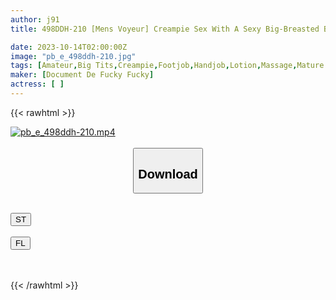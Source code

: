 ```yaml
---
author: j91
title: 498DDH-210 [Mens Voyeur] Creampie Sex With A Sexy Big-Breasted Beautiful Mature Therapist. He Uses A Piston Attack That Swings Up And Down In A Frenzy To Uproot The Sperm. #In Charge: Hotaru

date: 2023-10-14T02:00:00Z
image: "pb_e_498ddh-210.jpg"
tags: [Amateur,Big Tits,Creampie,Footjob,Handjob,Lotion,Massage,Mature Woman]
maker: [Document De Fucky Fucky]
actress: [ ]
---
```



{{< rawhtml >}}

<div class="video" data-videoid="dRVeVVP1bYHkYlm">
    <a href="javascript:;">
        <img src="https://my.j91.asia/posts/pb_e_498ddh-210/pb_e_498ddh-210.jpg" width="WIDTH" height="HEIGHT" alt="pb_e_498ddh-210.mp4" loading="lazy">
    </a>
</div>

<script type="text/javascript" src="https://j91.asia/asset/on-demand-st.js"></script>

<br>
  <link rel="stylesheet" href="https://j91.asia/asset/bs5.css">
  
  <center>
  <button class="btn btn-primary" type="button" data-bs-toggle="collapse" data-bs-target=".multi-collapse" aria-expanded="false" aria-controls="multiCollapseExample1 multiCollapseExample2"><h2>Download</h2></button></center>
</p>
<div class="row">
  <div class="col">
    <div class="collapse multi-collapse" id="multiCollapseExample1">
      <div class="card card-body">
	      	      <br>
<div class="buttons">  
<a href="https://streamtape.to/v/dRVeVVP1bYHkYlm"><button class="btn-hover color-3"><i class="fa fa-download"></i> ST</button></a></div>
    </div>
  </div>
</div>
  <div class="col">
    <div class="collapse multi-collapse" id="multiCollapseExample2">
      <div class="card card-body">
	      <br>
<div class="buttons">
    <a href="https://filelions.online/f/lyrq8vc6ipp3"><button class="btn-hover color-9"><i class="fa fa-download"></i> FL</button></a></div>
<br><br>
      </div>
    </div>
  </div>
</div>

{{< /rawhtml >}}
